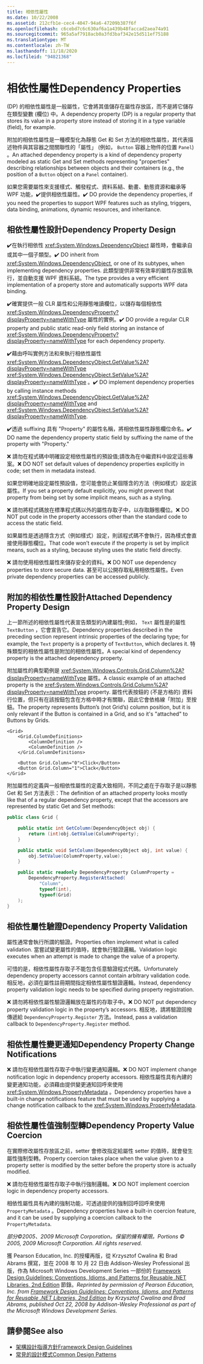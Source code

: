 ```yaml
---
title: 相依性屬性
ms.date: 10/22/2008
ms.assetid: 212cfb1e-cec4-4047-94a6-47209b387f6f
ms.openlocfilehash: c6cebd7c6c630af6a1a439b48faccad2aea74a91
ms.sourcegitcommit: 965a5af7918acb0a3fd3baf342e15d511ef75188
ms.translationtype: MT
ms.contentlocale: zh-TW
ms.lasthandoff: 11/18/2020
ms.locfileid: "94821368"
---
```

# <a name="dependency-properties"></a><span data-ttu-id="97244-102">相依性屬性</span><span class="sxs-lookup"><span data-stu-id="97244-102">Dependency Properties</span></span>
<span data-ttu-id="97244-103"> (DP) 的相依性屬性是一般屬性，它會將其值儲存在屬性存放區，而不是將它儲存在類型變數 (欄位) 中。</span><span class="sxs-lookup"><span data-stu-id="97244-103">A dependency property (DP) is a regular property that stores its value in a property store instead of storing it in a type variable (field), for example.</span></span>

 <span data-ttu-id="97244-104">附加的相依性屬性是一種模型化為靜態 Get 和 Set 方法的相依性屬性，其代表描述物件與其容器之間關聯性的「屬性」 (例如， `Button` 容器上物件的位置 `Panel`) 。</span><span class="sxs-lookup"><span data-stu-id="97244-104">An attached dependency property is a kind of dependency property modeled as static Get and Set methods representing "properties" describing relationships between objects and their containers (e.g., the position of a `Button` object on a `Panel` container).</span></span>

 <span data-ttu-id="97244-105">如果您需要屬性來支援樣式、觸發程式、資料系結、動畫、動態資源和繼承等 WPF 功能，✔️提供相依性屬性。</span><span class="sxs-lookup"><span data-stu-id="97244-105">✔️ DO provide the dependency properties, if you need the properties to support WPF features such as styling, triggers, data binding, animations, dynamic resources, and inheritance.</span></span>

## <a name="dependency-property-design"></a><span data-ttu-id="97244-106">相依性屬性設計</span><span class="sxs-lookup"><span data-stu-id="97244-106">Dependency Property Design</span></span>
 <span data-ttu-id="97244-107">✔️在執行相依性 <xref:System.Windows.DependencyObject> 屬性時，會繼承自或其中一個子類型。</span><span class="sxs-lookup"><span data-stu-id="97244-107">✔️ DO inherit from <xref:System.Windows.DependencyObject>, or one of its subtypes, when implementing dependency properties.</span></span> <span data-ttu-id="97244-108">此類型提供非常有效率的屬性存放區執行，並自動支援 WPF 資料系結。</span><span class="sxs-lookup"><span data-stu-id="97244-108">The type provides a very efficient implementation of a property store and automatically supports WPF data binding.</span></span>

 <span data-ttu-id="97244-109">✔️確實提供一般 CLR 屬性和公用靜態唯讀欄位，以儲存每個相依性 <xref:System.Windows.DependencyProperty?displayProperty=nameWithType> 屬性的實例。</span><span class="sxs-lookup"><span data-stu-id="97244-109">✔️ DO provide a regular CLR property and public static read-only field storing an instance of <xref:System.Windows.DependencyProperty?displayProperty=nameWithType> for each dependency property.</span></span>

 <span data-ttu-id="97244-110">✔️藉由呼叫實例方法和來執行相依性屬性 <xref:System.Windows.DependencyObject.GetValue%2A?displayProperty=nameWithType> <xref:System.Windows.DependencyObject.SetValue%2A?displayProperty=nameWithType> 。</span><span class="sxs-lookup"><span data-stu-id="97244-110">✔️ DO implement dependency properties by calling instance methods <xref:System.Windows.DependencyObject.GetValue%2A?displayProperty=nameWithType> and <xref:System.Windows.DependencyObject.SetValue%2A?displayProperty=nameWithType>.</span></span>

 <span data-ttu-id="97244-111">✔️透過 suffixing 具有 "Property" 的屬性名稱，將相依性屬性靜態欄位命名。</span><span class="sxs-lookup"><span data-stu-id="97244-111">✔️ DO name the dependency property static field by suffixing the name of the property with "Property."</span></span>

 <span data-ttu-id="97244-112">❌ 請勿在程式碼中明確設定相依性屬性的預設值;請改為在中繼資料中設定這些專案。</span><span class="sxs-lookup"><span data-stu-id="97244-112">❌ DO NOT set default values of dependency properties explicitly in code; set them in metadata instead.</span></span>

 <span data-ttu-id="97244-113">如果您明確地設定屬性預設值，您可能會防止某個隱含的方法（例如樣式）設定該屬性。</span><span class="sxs-lookup"><span data-stu-id="97244-113">If you set a property default explicitly, you might prevent that property from being set by some implicit means, such as a styling.</span></span>

 <span data-ttu-id="97244-114">❌ 請勿將程式碼放在標準程式碼以外的屬性存取子中，以存取靜態欄位。</span><span class="sxs-lookup"><span data-stu-id="97244-114">❌ DO NOT put code in the property accessors other than the standard code to access the static field.</span></span>

 <span data-ttu-id="97244-115">如果屬性是透過隱含方式（例如樣式）設定，則該程式碼不會執行，因為樣式會直接使用靜態欄位。</span><span class="sxs-lookup"><span data-stu-id="97244-115">That code won’t execute if the property is set by implicit means, such as a styling, because styling uses the static field directly.</span></span>

 <span data-ttu-id="97244-116">❌ 請勿使用相依性屬性來儲存安全的資料。</span><span class="sxs-lookup"><span data-stu-id="97244-116">❌ DO NOT use dependency properties to store secure data.</span></span> <span data-ttu-id="97244-117">甚至可以公開存取私用相依性屬性。</span><span class="sxs-lookup"><span data-stu-id="97244-117">Even private dependency properties can be accessed publicly.</span></span>

## <a name="attached-dependency-property-design"></a><span data-ttu-id="97244-118">附加的相依性屬性設計</span><span class="sxs-lookup"><span data-stu-id="97244-118">Attached Dependency Property Design</span></span>
 <span data-ttu-id="97244-119">上一節所述的相依性屬性代表宣告類型的內建屬性;例如， `Text` 屬性是的屬性 `TextButton` ，它會宣告它。</span><span class="sxs-lookup"><span data-stu-id="97244-119">Dependency properties described in the preceding section represent intrinsic properties of the declaring type; for example, the `Text` property is a property of `TextButton`, which declares it.</span></span> <span data-ttu-id="97244-120">特殊類型的相依性屬性是附加的相依性屬性。</span><span class="sxs-lookup"><span data-stu-id="97244-120">A special kind of dependency property is the attached dependency property.</span></span>

 <span data-ttu-id="97244-121">附加屬性的典型範例是 <xref:System.Windows.Controls.Grid.Column%2A?displayProperty=nameWithType> 屬性。</span><span class="sxs-lookup"><span data-stu-id="97244-121">A classic example of an attached property is the <xref:System.Windows.Controls.Grid.Column%2A?displayProperty=nameWithType> property.</span></span> <span data-ttu-id="97244-122">屬性代表按鈕的 (不是方格的) 資料行位置，但只有在該按鈕包含在方格中時才有關聯，因此它會依格線「附加」至按鈕。</span><span class="sxs-lookup"><span data-stu-id="97244-122">The property represents Button’s (not Grid’s) column position, but it is only relevant if the Button is contained in a Grid, and so it's "attached" to Buttons by Grids.</span></span>

```xaml
<Grid>
    <Grid.ColumnDefinitions>
        <ColumnDefinition />
        <ColumnDefinition />
    </Grid.ColumnDefinitions>

    <Button Grid.Column="0">Click</Button>
    <Button Grid.Column="1">Clack</Button>
</Grid>
```

 <span data-ttu-id="97244-123">附加屬性的定義與一般相依性屬性的定義大致相同，不同之處在于存取子是以靜態 Get 和 Set 方法表示：</span><span class="sxs-lookup"><span data-stu-id="97244-123">The definition of an attached property looks mostly like that of a regular dependency property, except that the accessors are represented by static Get and Set methods:</span></span>

```csharp
public class Grid {

    public static int GetColumn(DependencyObject obj) {
        return (int)obj.GetValue(ColumnProperty);
    }

    public static void SetColumn(DependencyObject obj, int value) {
        obj.SetValue(ColumnProperty,value);
    }

    public static readonly DependencyProperty ColumnProperty =
        DependencyProperty.RegisterAttached(
            "Column",
            typeof(int),
            typeof(Grid)
    );
}
```

## <a name="dependency-property-validation"></a><span data-ttu-id="97244-124">相依性屬性驗證</span><span class="sxs-lookup"><span data-stu-id="97244-124">Dependency Property Validation</span></span>
 <span data-ttu-id="97244-125">屬性通常會執行所謂的驗證。</span><span class="sxs-lookup"><span data-stu-id="97244-125">Properties often implement what is called validation.</span></span> <span data-ttu-id="97244-126">當嘗試變更屬性的值時，就會執行驗證邏輯。</span><span class="sxs-lookup"><span data-stu-id="97244-126">Validation logic executes when an attempt is made to change the value of a property.</span></span>

 <span data-ttu-id="97244-127">可惜的是，相依性屬性存取子不能包含任意驗證程式代碼。</span><span class="sxs-lookup"><span data-stu-id="97244-127">Unfortunately dependency property accessors cannot contain arbitrary validation code.</span></span> <span data-ttu-id="97244-128">相反地，必須在屬性註冊期間指定相依性屬性驗證邏輯。</span><span class="sxs-lookup"><span data-stu-id="97244-128">Instead, dependency property validation logic needs to be specified during property registration.</span></span>

 <span data-ttu-id="97244-129">❌ 請勿將相依性屬性驗證邏輯放在屬性的存取子中。</span><span class="sxs-lookup"><span data-stu-id="97244-129">❌ DO NOT put dependency property validation logic in the property’s accessors.</span></span> <span data-ttu-id="97244-130">相反地，請將驗證回撥傳遞給 `DependencyProperty.Register` 方法。</span><span class="sxs-lookup"><span data-stu-id="97244-130">Instead, pass a validation callback to `DependencyProperty.Register` method.</span></span>

## <a name="dependency-property-change-notifications"></a><span data-ttu-id="97244-131">相依性屬性變更通知</span><span class="sxs-lookup"><span data-stu-id="97244-131">Dependency Property Change Notifications</span></span>
 <span data-ttu-id="97244-132">❌ 請勿在相依性屬性存取子中執行變更通知邏輯。</span><span class="sxs-lookup"><span data-stu-id="97244-132">❌ DO NOT implement change notification logic in dependency property accessors.</span></span> <span data-ttu-id="97244-133">相依性屬性具有內建的變更通知功能，必須藉由提供變更通知回呼來使用 <xref:System.Windows.PropertyMetadata> 。</span><span class="sxs-lookup"><span data-stu-id="97244-133">Dependency properties have a built-in change notifications feature that must be used by supplying a change notification callback to the <xref:System.Windows.PropertyMetadata>.</span></span>

## <a name="dependency-property-value-coercion"></a><span data-ttu-id="97244-134">相依性屬性值強制型轉</span><span class="sxs-lookup"><span data-stu-id="97244-134">Dependency Property Value Coercion</span></span>
 <span data-ttu-id="97244-135">在實際修改屬性存放區之前，setter 會修改指定給屬性 setter 的值時，就會發生屬性強制型轉。</span><span class="sxs-lookup"><span data-stu-id="97244-135">Property coercion takes place when the value given to a property setter is modified by the setter before the property store is actually modified.</span></span>

 <span data-ttu-id="97244-136">❌ 請勿在相依性屬性存取子中執行強制邏輯。</span><span class="sxs-lookup"><span data-stu-id="97244-136">❌ DO NOT implement coercion logic in dependency property accessors.</span></span>

 <span data-ttu-id="97244-137">相依性屬性具有內建的強制功能，可透過提供的強制回呼回呼來使用 `PropertyMetadata` 。</span><span class="sxs-lookup"><span data-stu-id="97244-137">Dependency properties have a built-in coercion feature, and it can be used by supplying a coercion callback to the `PropertyMetadata`.</span></span>

 <span data-ttu-id="97244-138">*部分©2005、2009 Microsoft Corporation。保留的擁有權限。*</span><span class="sxs-lookup"><span data-stu-id="97244-138">*Portions © 2005, 2009 Microsoft Corporation. All rights reserved.*</span></span>

 <span data-ttu-id="97244-139">獲 Pearson Education, Inc. 的授權再版，從 Krzysztof Cwalina 和 Brad Abrams 撰寫，並在 2008 年 10 月 22 日由 Addison-Wesley Professional 出版，作為 Microsoft Windows Development Series 一部份的 [Framework Design Guidelines: Conventions, Idioms, and Patterns for Reusable .NET Libraries, 2nd Edition](https://www.informit.com/store/framework-design-guidelines-conventions-idioms-and-9780321545619) 節錄。</span><span class="sxs-lookup"><span data-stu-id="97244-139">*Reprinted by permission of Pearson Education, Inc. from [Framework Design Guidelines: Conventions, Idioms, and Patterns for Reusable .NET Libraries, 2nd Edition](https://www.informit.com/store/framework-design-guidelines-conventions-idioms-and-9780321545619) by Krzysztof Cwalina and Brad Abrams, published Oct 22, 2008 by Addison-Wesley Professional as part of the Microsoft Windows Development Series.*</span></span>

## <a name="see-also"></a><span data-ttu-id="97244-140">請參閱</span><span class="sxs-lookup"><span data-stu-id="97244-140">See also</span></span>

- [<span data-ttu-id="97244-141">架構設計指導方針</span><span class="sxs-lookup"><span data-stu-id="97244-141">Framework Design Guidelines</span></span>](index.md)
- [<span data-ttu-id="97244-142">常見的設計模式</span><span class="sxs-lookup"><span data-stu-id="97244-142">Common Design Patterns</span></span>](common-design-patterns.md)
